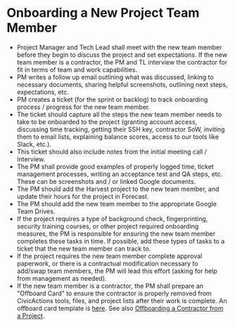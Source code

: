 # Onboarding a New Project Team Member

- Project Manager and Tech Lead shall meet with the new team member before they begin to discuss the project and set expectations. If the new team member is a contractor, the PM and TL interview the contractor for fit in terms of team and work capabilities.
- PM writes a follow up email outlining what was discussed, linking to necessary documents, sharing helpful screenshots, outlining next steps, expectations, etc.
- PM creates a ticket (for the sprint or backlog) to track onboarding process / progress for the new team member.
- The ticket should capture all the steps the new team member needs to take to be onboarded to the project (granting account access, discussing time tracking, getting their SSH key, contractor SoW, inviting them to email lists, explaining balance scores, access to our tools like Slack, etc.).
- This ticket should also include notes from the initial meeting call / interview.
- The PM shall provide good examples of properly logged time, ticket management processes, writing an acceptance test and QA steps, etc. These can be screenshots and / or linked Google documents.
- The PM should add the Harvest project to the new team member, and update their hours for the project in Forecast.
- The PM should add the new team member to the appropriate Google Team Drives.
- If the project requires a type of background check, fingerprinting, security training courses, or other project required onboarding measures, the PM is responsible for ensuring the new team member completes these tasks in time. If possible, add these types of tasks to a ticket that the new team member can track to.
- If the project requires the new team member complete approval paperwork, or there is a contractual modification necessary to add/swap team members, the PM will lead this effort (asking for help from management as needed).
- If the new team member is a contractor, the PM shall prepare an "Offboard Card" to ensure the contractor is properly removed from CivicActions tools, files, and project lists after their work is complete. An offboard card template is [here](https://trello.com/c/sXpzezNI/60-offboard-template). See also [Offboarding a Contractor from a Project](project-offboarding.md).
